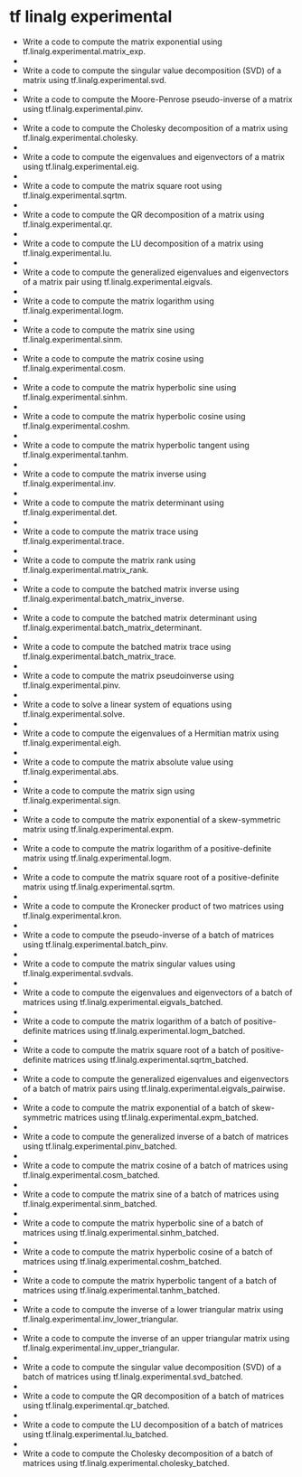 # tf linalg experimental

- Write a code to compute the matrix exponential using tf.linalg.experimental.matrix_exp.
- 
- Write a code to compute the singular value decomposition (SVD) of a matrix using tf.linalg.experimental.svd.
- 
- Write a code to compute the Moore-Penrose pseudo-inverse of a matrix using tf.linalg.experimental.pinv.
- 
- Write a code to compute the Cholesky decomposition of a matrix using tf.linalg.experimental.cholesky.
- 
- Write a code to compute the eigenvalues and eigenvectors of a matrix using tf.linalg.experimental.eig.
- 
- Write a code to compute the matrix square root using tf.linalg.experimental.sqrtm.
- 
- Write a code to compute the QR decomposition of a matrix using tf.linalg.experimental.qr.
- 
- Write a code to compute the LU decomposition of a matrix using tf.linalg.experimental.lu.
- 
- Write a code to compute the generalized eigenvalues and eigenvectors of a matrix pair using tf.linalg.experimental.eigvals.
- 
- Write a code to compute the matrix logarithm using tf.linalg.experimental.logm.
- 
- Write a code to compute the matrix sine using tf.linalg.experimental.sinm.
- 
- Write a code to compute the matrix cosine using tf.linalg.experimental.cosm.
- 
- Write a code to compute the matrix hyperbolic sine using tf.linalg.experimental.sinhm.
- 
- Write a code to compute the matrix hyperbolic cosine using tf.linalg.experimental.coshm.
- 
- Write a code to compute the matrix hyperbolic tangent using tf.linalg.experimental.tanhm.
- 
- Write a code to compute the matrix inverse using tf.linalg.experimental.inv.
- 
- Write a code to compute the matrix determinant using tf.linalg.experimental.det.
- 
- Write a code to compute the matrix trace using tf.linalg.experimental.trace.
- 
- Write a code to compute the matrix rank using tf.linalg.experimental.matrix_rank.
- 
- Write a code to compute the batched matrix inverse using tf.linalg.experimental.batch_matrix_inverse.
- 
- Write a code to compute the batched matrix determinant using tf.linalg.experimental.batch_matrix_determinant.
- 
- Write a code to compute the batched matrix trace using tf.linalg.experimental.batch_matrix_trace.
- 
- Write a code to compute the matrix pseudoinverse using tf.linalg.experimental.pinv.
- 
- Write a code to solve a linear system of equations using tf.linalg.experimental.solve.
- 
- Write a code to compute the eigenvalues of a Hermitian matrix using tf.linalg.experimental.eigh.
- 
- Write a code to compute the matrix absolute value using tf.linalg.experimental.abs.
- 
- Write a code to compute the matrix sign using tf.linalg.experimental.sign.
- 
- Write a code to compute the matrix exponential of a skew-symmetric matrix using tf.linalg.experimental.expm.
- 
- Write a code to compute the matrix logarithm of a positive-definite matrix using tf.linalg.experimental.logm.
- 
- Write a code to compute the matrix square root of a positive-definite matrix using tf.linalg.experimental.sqrtm.
- 
- Write a code to compute the Kronecker product of two matrices using tf.linalg.experimental.kron.
- 
- Write a code to compute the pseudo-inverse of a batch of matrices using tf.linalg.experimental.batch_pinv.
- 
- Write a code to compute the matrix singular values using tf.linalg.experimental.svdvals.
- 
- Write a code to compute the eigenvalues and eigenvectors of a batch of matrices using tf.linalg.experimental.eigvals_batched.
- 
- Write a code to compute the matrix logarithm of a batch of positive-definite matrices using tf.linalg.experimental.logm_batched.
- 
- Write a code to compute the matrix square root of a batch of positive-definite matrices using tf.linalg.experimental.sqrtm_batched.
- 
- Write a code to compute the generalized eigenvalues and eigenvectors of a batch of matrix pairs using tf.linalg.experimental.eigvals_pairwise.
- 
- Write a code to compute the matrix exponential of a batch of skew-symmetric matrices using tf.linalg.experimental.expm_batched.
- 
- Write a code to compute the generalized inverse of a batch of matrices using tf.linalg.experimental.pinv_batched.
- 
- Write a code to compute the matrix cosine of a batch of matrices using tf.linalg.experimental.cosm_batched.
- 
- Write a code to compute the matrix sine of a batch of matrices using tf.linalg.experimental.sinm_batched.
- 
- Write a code to compute the matrix hyperbolic sine of a batch of matrices using tf.linalg.experimental.sinhm_batched.
- 
- Write a code to compute the matrix hyperbolic cosine of a batch of matrices using tf.linalg.experimental.coshm_batched.
- 
- Write a code to compute the matrix hyperbolic tangent of a batch of matrices using tf.linalg.experimental.tanhm_batched.
- 
- Write a code to compute the inverse of a lower triangular matrix using tf.linalg.experimental.inv_lower_triangular.
- 
- Write a code to compute the inverse of an upper triangular matrix using tf.linalg.experimental.inv_upper_triangular.
- 
- Write a code to compute the singular value decomposition (SVD) of a batch of matrices using tf.linalg.experimental.svd_batched.
- 
- Write a code to compute the QR decomposition of a batch of matrices using tf.linalg.experimental.qr_batched.
- 
- Write a code to compute the LU decomposition of a batch of matrices using tf.linalg.experimental.lu_batched.
- 
- Write a code to compute the Cholesky decomposition of a batch of matrices using tf.linalg.experimental.cholesky_batched.